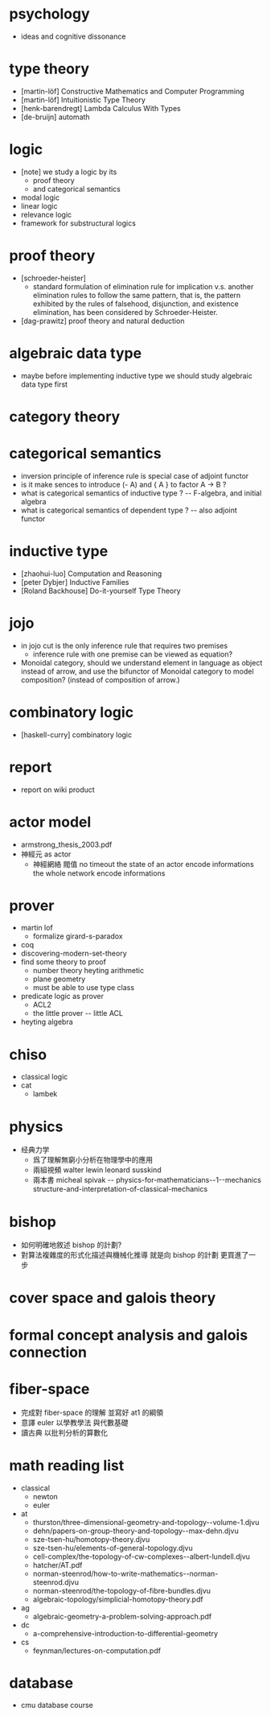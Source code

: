 # psychology
- ideas and cognitive dissonance
# type theory
- [martin-löf] Constructive Mathematics and Computer Programming
- [martin-löf] Intuitionistic Type Theory
- [henk-barendregt] Lambda Calculus With Types
- [de-bruijn] automath
# logic
- [note] we study a logic by its
  - proof theory
  - and categorical semantics
- modal logic
- linear logic
- relevance logic
- framework for substructural logics
# proof theory
- [schroeder-heister]
  - standard formulation of elimination rule for implication
    v.s. another elimination rules to follow the same pattern,
    that is, the pattern exhibited by the rules of falsehood, disjunction, and existence elimination,
    has been considered by Schroeder-Heister.
- [dag-prawitz] proof theory and natural deduction
# algebraic data type
- maybe before implementing inductive type
  we should study algebraic data type first
# category theory
# categorical semantics
- inversion principle of inference rule is special case of adjoint functor
- is it make sences to introduce (- A) and { A } to factor A -> B ?
- what is categorical semantics of inductive type ? -- F-algebra, and initial algebra
- what is categorical semantics of dependent type ? -- also adjoint functor
# inductive type
- [zhaohui-luo] Computation and Reasoning
- [peter Dybjer] Inductive Families
- [Roland Backhouse] Do-it-yourself Type Theory
# jojo
- in jojo cut is the only inference rule that requires two premises
  - inference rule with one premise can be viewed as equation?
- Monoidal category, should we understand element in language as object instead of arrow,
  and use the bifunctor of Monoidal category to model composition? (instead of composition of arrow.)
# combinatory logic
- [haskell-curry] combinatory logic
# report
- report on wiki product
# actor model
- armstrong_thesis_2003.pdf
- 神經元 as actor
  - 神經網絡 閥值 no timeout
    the state of an actor encode informations
    the whole network encode informations
# prover
- martin lof
  - formalize girard-s-paradox
- coq
- discovering-modern-set-theory
- find some theory to proof
  - number theory
    heyting arithmetic
  - plane geometry
  - must be able to use type class
- predicate logic as prover
  - ACL2
  - the little prover -- little ACL
- heyting algebra
# chiso
- classical logic
- cat
  - lambek
# physics
- 经典力学
  - 爲了理解無窮小分析在物理學中的應用
  - 兩組視頻
    walter lewin
    leonard susskind
  - 兩本書
    micheal spivak -- physics-for-mathematicians--1--mechanics
    structure-and-interpretation-of-classical-mechanics
# bishop
- 如何明確地敘述 bishop 的計劃?
- 對算法複雜度的形式化描述與機械化推導
  就是向 bishop 的計劃 更買進了一步
# cover space and galois theory
# formal concept analysis and galois connection
# fiber-space
- 完成對 fiber-space 的理解 並寫好 at1 的綱領
- 意譯 euler 以學教學法 與代數基礎
- 讀古典 以批判分析的算數化
# math reading list
- classical
  - newton
  - euler
- at
  - thurston/three-dimensional-geometry-and-topology--volume-1.djvu
  - dehn/papers-on-group-theory-and-topology--max-dehn.djvu
  - sze-tsen-hu/homotopy-theory.djvu
  - sze-tsen-hu/elements-of-general-topology.djvu
  - cell-complex/the-topology-of-cw-complexes--albert-lundell.djvu
  - hatcher/AT.pdf
  - norman-steenrod/how-to-write-mathematics--norman-steenrod.djvu
  - norman-steenrod/the-topology-of-fibre-bundles.djvu
  - algebraic-topology/simplicial-homotopy-theory.pdf
- ag
  - algebraic-geometry-a-problem-solving-approach.pdf
- dc
  - a-comprehensive-introduction-to-differential-geometry
- cs
  - feynman/lectures-on-computation.pdf
# database
- cmu database course
